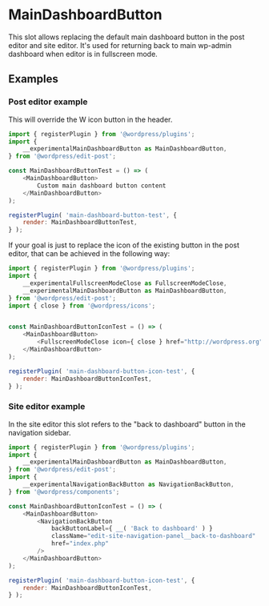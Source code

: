 # MainDashboardButton

This slot allows replacing the default main dashboard button in the post editor and site editor. 
It's used for returning back to main wp-admin dashboard when editor is in fullscreen mode.

## Examples

### Post editor example

This will override the W icon button in the header.

```js
import { registerPlugin } from '@wordpress/plugins';
import {
	__experimentalMainDashboardButton as MainDashboardButton,
} from '@wordpress/edit-post';

const MainDashboardButtonTest = () => (
    <MainDashboardButton>
        Custom main dashboard button content
    </MainDashboardButton>
);

registerPlugin( 'main-dashboard-button-test', {
	render: MainDashboardButtonTest,
} );
```

If your goal is just to replace the icon of the existing button in
the post editor, that can be achieved in the following way:

```js
import { registerPlugin } from '@wordpress/plugins';
import {
	__experimentalFullscreenModeClose as FullscreenModeClose,
	__experimentalMainDashboardButton as MainDashboardButton,
} from '@wordpress/edit-post';
import { close } from '@wordpress/icons';


const MainDashboardButtonIconTest = () => (
    <MainDashboardButton>
        <FullscreenModeClose icon={ close } href="http://wordpress.org" />
    </MainDashboardButton>
);

registerPlugin( 'main-dashboard-button-icon-test', {
	render: MainDashboardButtonIconTest,
} );
```

### Site editor example

In the site editor this slot refers to the "back to dashboard" button in the navigation sidebar.

```js
import { registerPlugin } from '@wordpress/plugins';
import {
	__experimentalMainDashboardButton as MainDashboardButton,
} from '@wordpress/edit-post';
import {
	__experimentalNavigationBackButton as NavigationBackButton,
} from '@wordpress/components';

const MainDashboardButtonIconTest = () => (
    <MainDashboardButton>
        <NavigationBackButton
            backButtonLabel={ __( 'Back to dashboard' ) }
            className="edit-site-navigation-panel__back-to-dashboard"
            href="index.php"
        />
    </MainDashboardButton>
);

registerPlugin( 'main-dashboard-button-icon-test', {
	render: MainDashboardButtonIconTest,
} );
```
